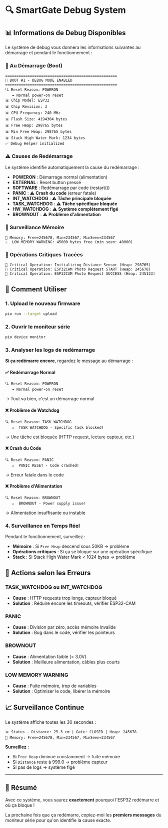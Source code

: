 # 🔍 SmartGate Debug System

## 📊 Informations de Debug Disponibles

Le système de debug vous donnera les informations suivantes au démarrage et pendant le fonctionnement :

### 🔄 Au Démarrage (Boot)
```
==================================================
🔄 BOOT #1 - DEBUG MODE ENABLED
==================================================
🔍 Reset Reason: POWERON
   → Normal power-on reset
📊 Chip Model: ESP32
📊 Chip Revision: 3
📊 CPU Frequency: 240 MHz
📊 Flash Size: 4194304 bytes
📊 Free Heap: 298765 bytes
📊 Min Free Heap: 298765 bytes
📊 Stack High Water Mark: 1234 bytes
✅ Debug Helper initialized
```

### ⚠️ Causes de Redémarrage
Le système identifie automatiquement la cause du redémarrage :

- **POWERON** : Démarrage normal (alimentation)
- **EXTERNAL** : Reset button pressé
- **SOFTWARE** : Redémarrage par code (restart())
- **PANIC** : ⚠️ **Crash du code** (erreur fatale)
- **INT_WATCHDOG** : ⚠️ **Tâche principale bloquée**
- **TASK_WATCHDOG** : ⚠️ **Tâche spécifique bloquée**
- **HW_WATCHDOG** : ⚠️ **Système complètement figé**
- **BROWNOUT** : ⚠️ **Problème d'alimentation**

### 💾 Surveillance Mémoire
```
💾 Memory: Free=245678, Min=234567, MinSeen=234567
⚠️  LOW MEMORY WARNING: 45000 bytes free (min seen: 40000)
```

### 🔧 Opérations Critiques Tracées
```
🔧 Critical Operation: Initializing Distance Sensor (Heap: 298765)
🔧 Critical Operation: ESP32CAM Photo Request START (Heap: 245678)
🔧 Critical Operation: ESP32CAM Photo Request SUCCESS (Heap: 245123)
```

## 🎯 Comment Utiliser

### 1. **Upload le nouveau firmware**
```bash
pio run --target upload
```

### 2. **Ouvrir le moniteur série**
```bash
pio device monitor
```

### 3. **Analyser les logs de redémarrage**

**Si ça redémarre encore**, regardez le message au démarrage :

#### ✅ **Redémarrage Normal**
```
🔍 Reset Reason: POWERON
   → Normal power-on reset
```
→ Tout va bien, c'est un démarrage normal

#### ❌ **Problème de Watchdog** 
```
🔍 Reset Reason: TASK_WATCHDOG
   ⚠️  TASK WATCHDOG - Specific task blocked!
```
→ Une tâche est bloquée (HTTP request, lecture capteur, etc.)

#### ❌ **Crash du Code**
```
🔍 Reset Reason: PANIC
   ⚠️  PANIC RESET - Code crashed!
```
→ Erreur fatale dans le code

#### ❌ **Problème d'Alimentation**
```
🔍 Reset Reason: BROWNOUT
   ⚠️  BROWNOUT - Power supply issue!
```
→ Alimentation insuffisante ou instable

### 4. **Surveillance en Temps Réel**

Pendant le fonctionnement, surveillez :

- **Mémoire** : Si `Free Heap` descend sous 50KB → problème
- **Opérations critiques** : Si ça se bloque sur une opération spécifique
- **Stack** : Si Stack High Water Mark < 1024 bytes → problème

## 🚨 Actions selon les Erreurs

### TASK_WATCHDOG ou INT_WATCHDOG
- **Cause** : HTTP requests trop longs, capteur bloqué
- **Solution** : Réduire encore les timeouts, vérifier ESP32-CAM

### PANIC
- **Cause** : Division par zéro, accès mémoire invalide
- **Solution** : Bug dans le code, vérifier les pointeurs

### BROWNOUT
- **Cause** : Alimentation faible (< 3.0V)
- **Solution** : Meilleure alimentation, câbles plus courts

### LOW MEMORY WARNING
- **Cause** : Fuite mémoire, trop de variables
- **Solution** : Optimiser le code, libérer la mémoire

## 📈 Surveillance Continue

Le système affiche toutes les 30 secondes :
```
📊 Status - Distance: 25.3 cm | Gate: CLOSED | Heap: 245678
💾 Memory: Free=245678, Min=234567, MinSeen=234567
```

**Surveillez** :
- Si `Free Heap` diminue constamment → fuite mémoire
- Si `Distance` reste à 999.0 → problème capteur
- Si pas de logs → système figé

---

## 🎯 Résumé

Avec ce système, vous saurez **exactement** pourquoi l'ESP32 redémarre et où ça bloque !

La prochaine fois que ça redémarre, copiez-moi les **premiers messages** du moniteur série pour qu'on identifie la cause exacte.

